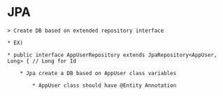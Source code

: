 # JPA

    > Create DB based on extended repository interface

    * EX)

    * public interface AppUserRepository extends JpaRepository<AppUser, Long> { // Long for Id

        * Jpa create a DB based on AppUser class variables

            * AppUser class should have @Entity Annotation
